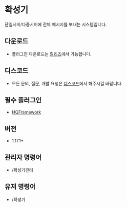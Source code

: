 # 확성기
단일서버/다중서버에 전체 메시지를 보내는 시스템입니다.

## 다운로드
* 플러그인 다운로드는 [릴리즈](https://github.com/CosinePlugin/HQLoudSpeaker/releases)에서 가능합니다.

## 디스코드
* 모든 문의, 질문, 개발 요청은 [디스코드](https://discord.gg/hUkaca9ZQu)에서 해주시길 바랍니다.

## 필수 플러그인
* [HQFramework](https://github.com/HQService/HQFramework)

## 버전
* 1.17.1+

## 관리자 명령어
* /확성기관리

## 유저 명령어
* /확성기
